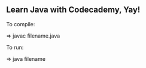 ## Learn Java with Codecademy, Yay!

To compile:

=> javac filename.java

To run:

=> java filename
